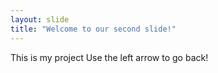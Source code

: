 ```yaml
---
layout: slide
title: "Welcome to our second slide!"
---
```

This is my project
Use the left arrow to go back!

